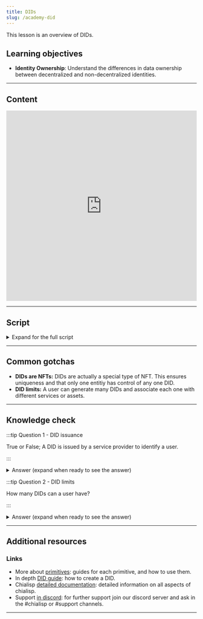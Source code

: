 ```yaml
---
title: DIDs
slug: /academy-did
---
```


This lesson is an overview of DIDs.

## Learning objectives

- **Identity Ownership**: Understand the differences in data ownership between decentralized and non-decentralized identities.

---

## Content

<div class="videoWrapper">
<iframe width="100%" height="504" src="https://www.youtube.com/embed/Yt0qt8G20X4" frameborder="0" allowfullscreen="allowfullscreen"></iframe>
</div>

---

## Script

<details>

<summary> Expand for the full script </summary>

0:00  
DIDs, or decentralized identifiers, provide a way to identify users or organizations in a decentralized way. DIDs can be used as account identifiers.

0:20
For example, someone using a specific service would create a DID associated with that service that they control. They could use this DID to authorize access to the service, and manage assets the service may provide and permissions it may request.

0:40
In non-decentralized environments, the account information is controlled and owned by the service provider. With decentralized identities, the identity and the data associated with it, are controlled and owned by the user. This allows the user to use the DID with many different services and in many different contexts, and control the information associated with it.

</details>

---

## Common gotchas

- **DIDs are NFTs:** DIDs are actually a special type of NFT. This ensures uniqueness and that only one entitiy has control of any one DID.
- **DID limits:** A user can generate many DIDs and associate each one with different services or assets.

---

## Knowledge check

:::tip Question 1 - DID issuance

True or False; A DID is issued by a service provider to identify a user.

:::

<details>

<summary> Answer (expand when ready to see the answer)  </summary>

False. The DID is created by the user, and associated with a service provider. This allows the user to use one DID for many different services.

</details>

:::tip Question 2 - DID limits

How many DIDs can a user have?

:::

<details>

<summary> Answer (expand when ready to see the answer)  </summary>

There is no practical limit to the number of DIDs a user can create.

</details>

---

## Additional resources

### Links

- More about [primitives](https://docs.chia.net/guides/primitives/): guides for each primitive, and how to use them.
- In depth [DID guide](https://docs.chia.net/guides/nft-intro/): how to create a DID.
- Chialisp [detailed documentation](https://chialisp.com/): detailed information on all aspects of chialisp.
- Support [in discord](https://discord.gg/chia): for further support join our discord server and ask in the #chialisp or #support channels.

---
